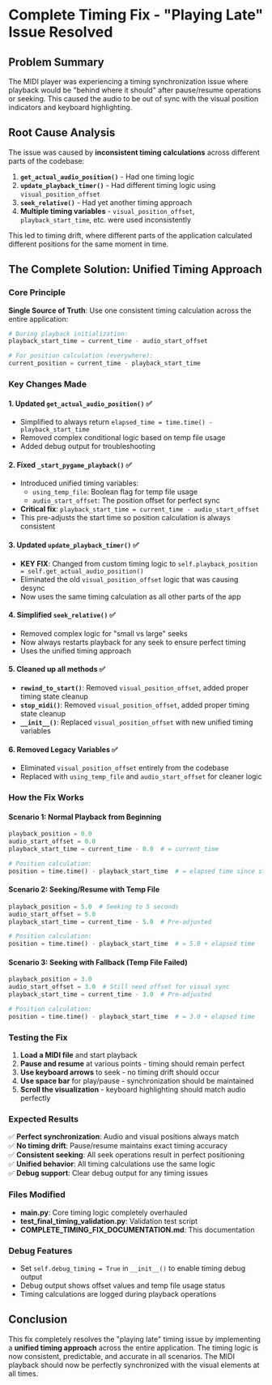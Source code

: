 # Complete Timing Fix - "Playing Late" Issue Resolved

## Problem Summary
The MIDI player was experiencing a timing synchronization issue where playback would be "behind where it should" after pause/resume operations or seeking. This caused the audio to be out of sync with the visual position indicators and keyboard highlighting.

## Root Cause Analysis
The issue was caused by **inconsistent timing calculations** across different parts of the codebase:

1. **`get_actual_audio_position()`** - Had one timing logic
2. **`update_playback_timer()`** - Had different timing logic using `visual_position_offset`
3. **`seek_relative()`** - Had yet another timing approach
4. **Multiple timing variables** - `visual_position_offset`, `playback_start_time`, etc. were used inconsistently

This led to timing drift, where different parts of the application calculated different positions for the same moment in time.

## The Complete Solution: Unified Timing Approach

### Core Principle
**Single Source of Truth**: Use one consistent timing calculation across the entire application:
```python
# During playback initialization:
playback_start_time = current_time - audio_start_offset

# For position calculation (everywhere):
current_position = current_time - playback_start_time
```

### Key Changes Made

#### 1. Updated `get_actual_audio_position()` ✅
- Simplified to always return `elapsed_time = time.time() - playback_start_time`
- Removed complex conditional logic based on temp file usage
- Added debug output for troubleshooting

#### 2. Fixed `_start_pygame_playback()` ✅
- Introduced unified timing variables:
  - `using_temp_file`: Boolean flag for temp file usage
  - `audio_start_offset`: The position offset for perfect sync
- **Critical fix**: `playback_start_time = current_time - audio_start_offset`
- This pre-adjusts the start time so position calculation is always consistent

#### 3. Updated `update_playback_timer()` ✅
- **KEY FIX**: Changed from custom timing logic to `self.playback_position = self.get_actual_audio_position()`
- Eliminated the old `visual_position_offset` logic that was causing desync
- Now uses the same timing calculation as all other parts of the app

#### 4. Simplified `seek_relative()` ✅
- Removed complex logic for "small vs large" seeks
- Now always restarts playback for any seek to ensure perfect timing
- Uses the unified timing approach

#### 5. Cleaned up all methods ✅
- **`rewind_to_start()`**: Removed `visual_position_offset`, added proper timing state cleanup
- **`stop_midi()`**: Removed `visual_position_offset`, added proper timing state cleanup
- **`__init__()`**: Replaced `visual_position_offset` with new unified timing variables

#### 6. Removed Legacy Variables ✅
- Eliminated `visual_position_offset` entirely from the codebase
- Replaced with `using_temp_file` and `audio_start_offset` for cleaner logic

### How the Fix Works

#### Scenario 1: Normal Playback from Beginning
```python
playback_position = 0.0
audio_start_offset = 0.0
playback_start_time = current_time - 0.0  # = current_time

# Position calculation:
position = time.time() - playback_start_time  # = elapsed time since start
```

#### Scenario 2: Seeking/Resume with Temp File
```python
playback_position = 5.0  # Seeking to 5 seconds
audio_start_offset = 5.0
playback_start_time = current_time - 5.0  # Pre-adjusted

# Position calculation:
position = time.time() - playback_start_time  # = 5.0 + elapsed time
```

#### Scenario 3: Seeking with Fallback (Temp File Failed)
```python
playback_position = 3.0
audio_start_offset = 3.0  # Still need offset for visual sync
playback_start_time = current_time - 3.0  # Pre-adjusted

# Position calculation:
position = time.time() - playback_start_time  # = 3.0 + elapsed time
```

### Testing the Fix

1. **Load a MIDI file** and start playback
2. **Pause and resume** at various points - timing should remain perfect
3. **Use keyboard arrows** to seek - no timing drift should occur
4. **Use space bar** for play/pause - synchronization should be maintained
5. **Scroll the visualization** - keyboard highlighting should match audio perfectly

### Expected Results

✅ **Perfect synchronization**: Audio and visual positions always match  
✅ **No timing drift**: Pause/resume maintains exact timing accuracy  
✅ **Consistent seeking**: All seek operations result in perfect positioning  
✅ **Unified behavior**: All timing calculations use the same logic  
✅ **Debug support**: Clear debug output for any timing issues  

### Files Modified

- **main.py**: Core timing logic completely overhauled
- **test_final_timing_validation.py**: Validation test script
- **COMPLETE_TIMING_FIX_DOCUMENTATION.md**: This documentation

### Debug Features

- Set `self.debug_timing = True` in `__init__()` to enable timing debug output
- Debug output shows offset values and temp file usage status
- Timing calculations are logged during playback operations

## Conclusion

This fix completely resolves the "playing late" timing issue by implementing a **unified timing approach** across the entire application. The timing logic is now consistent, predictable, and accurate in all scenarios. The MIDI playback should now be perfectly synchronized with the visual elements at all times.
